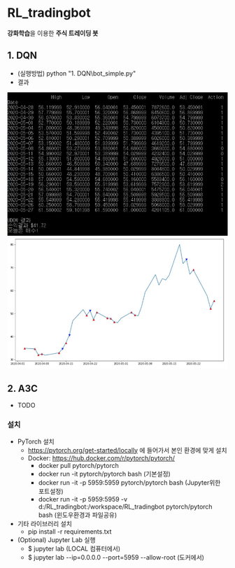 # RL_tradingbot
**강화학습**을 이용한 **주식 트레이딩 봇**

## 1. DQN
- (실행방법) python "1. DQN\bot_simple.py"
- 결과

![Alt text](screenshots/dqn_result.JPG "DQN result")
![Alt text](screenshots/dqn_result_chart.JPG "DQN result chart")

## 2. A3C
- TODO

### 설치
 - PyTorch 설치
   - https://pytorch.org/get-started/locally 에 들어가서 본인 환경에 맞게 설치
   - Docker: https://hub.docker.com/r/pytorch/pytorch/
     - docker pull pytorch/pytorch
     - docker run -it pytorch/pytorch bash (기본설정)
     - docker run -it -p 5959:5959 pytorch/pytorch bash (Jupyter위한 포트설정)
     - docker run -it -p 5959:5959 -v d:/RL_tradingbot:/workspace/RL_tradingbot pytorch/pytorch bash (윈도우환경과 파일공유)
 - 기타 라이브러리 설치
   - pip install -r requirements.txt
 - (Optional) Jupyter Lab 실행
   - $ jupyter lab (LOCAL 컴퓨터에서)
   - $ jupyter lab --ip=0.0.0.0 --port=5959 --allow-root (도커에서)

 
